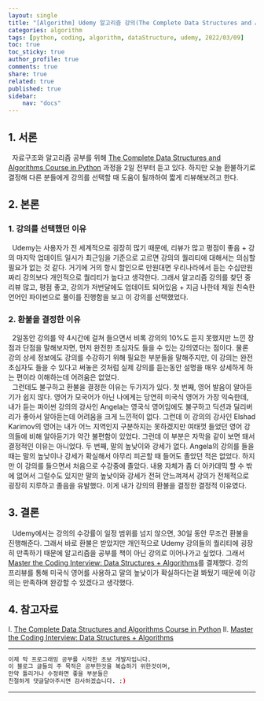```yaml
---
layout: single
title: "[Algorithm] Udemy 알고리즘 강의(The Complete Data Structures and Algorithms Course in Python) 리뷰"
categories: algorithm
tags: [python, coding, algorithm, dataStructure, udemy, 2022/03/09]
toc: true
toc_sticky: true
author_profile: true
comments: true
share: true
related: true
published: true
sidebar: 
    nav: "docs"
---
```



## 1. 서론

&nbsp;&nbsp;자료구조와 알고리즘 공부를 위해 [The Complete Data Structures and Algorithms Course in Python](https://www.udemy.com/course/data-structures-and-algorithms-bootcamp-in-python/) 과정을 2일 전부터 듣고 있다. 하지만 오늘 환불하기로 결정해 다른 분들에게 강의를 선택할 때 도움이 될까하여 짧게 리뷰해보려고 한다.

## 2. 본론

### 1. 강의를 선택했던 이유

&nbsp;&nbsp;Udemy는 사용자가 전 세계적으로 굉장히 많기 때문에, 리뷰가 많고 평점이 좋음 + 강의 마지막 업데이트 일시가 최근임을 기준으로 고르면 강의의 퀄리티에 대해서는 의심할 필요가 없는 것 같다. 거기에 거의 항시 할인으로 만원대면 우리나라에서 듣는 수십만원짜리 강의보다 개인적으로 퀄리티가 높다고 생각한다. 그래서 알고리즘 강의를 찾던 중 리뷰 많고, 평점 좋고, 강의가 저번달에도 업데이트 되어있음 + 지금 나한테 제일 친숙한 언어인 파이썬으로 풀이를 진행함을 보고 이 강의를 선택했었다.

### 2. 환불을 결정한 이유

&nbsp;&nbsp;2일동안 강의를 약 4시간에 걸쳐 들으면서 비록 강의의 10%도 듣지 못했지만 느낀 장점과 단점을 말해보자면, 먼저 완전한 초심자도 들을 수 있는 강의였다는 점이다. 물론 강의 상세 정보에도 강의를 수강하기 위해 필요한 부분들을 말해주지만, 이 강의는 완전 초심자도 들을 수 있다고 써놓은 것처럼 실제 강의를 듣는동안 설명을 매우 상세하게 하는 편이라 이해하는데 어려움은 없었다.  
&nbsp;&nbsp;그런데도 불구하고 환불을 결정한 이유는 두가지가 있다. 첫 번째, 영어 발음이 알아듣기가 쉽지 않다. 영어가 모국어가 아닌 나에게는 당연히 미국식 영어가 가장 익숙한데, 내가 듣는 파이썬 강의의 강사인 Angela는 영국식 영어임에도 불구하고 딕션과 딜리버리가 좋아서 알아듣는데 어려움을 크게 느낀적이 없다. 그런데 이 강의의 강사인 Elshad Karimov의 영어는 내가 어느 지역인지 구분하지는 못하겠지만 여태껏 들었던 영어 강의들에 비해 알아듣기가 약간 불편함이 있었다. 그런데 이 부분은 자막을 같이 보면 돼서 결정적인 이유는 아니었다. 두 번째, 말의 높낮이와 강세가 없다. Angela의 강의를 들을 때는 말의 높낮이나 강세가 확실해서 아무리 피곤할 때 들어도 졸았던 적은 없었다. 하지만 이 강의를 들으면서 처음으로 수강중에 졸았다. 내용 자체가 좀 더 아카데믹 할 수 밖에 없어서 그럴수도 있지만 말의 높낮이와 강세가 전혀 안느껴져서 강의가 전체적으로 굉장히 지루하고 졸음을 유발했다. 이게 내가 강의의 환불을 결정한 결정적 이유였다. 
  
## 3. 결론

&nbsp;&nbsp;Udemy에서는 강의의 수강률이 일정 범위를 넘지 않으면, 30일 동안 무조건 환불을 진행해준다. 그래서 바로 환불은 받았지만 개인적으로 Udemy 강의들의 퀄리티에 굉장히 만족하기 때문에 알고리즘을 공부를 책이 아닌 강의로 이어나가고 싶었다. 그래서 [Master the Coding Interview: Data Structures + Algorithms](https://www.udemy.com/course/master-the-coding-interview-data-structures-algorithms/)를 결제했다. 강의 프리뷰를 통해 미국식 영어를 사용하고 말의 높낮이가 확실하다는걸 봐뒀기 때문에 이강의는 만족하며 완강할 수 있겠다고 생각했다.

## 4. 참고자료

Ⅰ. [The Complete Data Structures and Algorithms Course in Python](https://www.udemy.com/course/data-structures-and-algorithms-bootcamp-in-python/)
Ⅱ. [Master the Coding Interview: Data Structures + Algorithms](https://www.udemy.com/course/master-the-coding-interview-data-structures-algorithms/)

---

```bash
이제 막 프로그래밍 공부를 시작한 초보 개발자입니다.
이 블로그 글들의 주 목적은 공부한것을 복습하기 위한것이며, 
만약 틀리거나 수정하면 좋을 부분들은
친절하게 댓글달아주시면 감사하겠습니다. :)
```

---